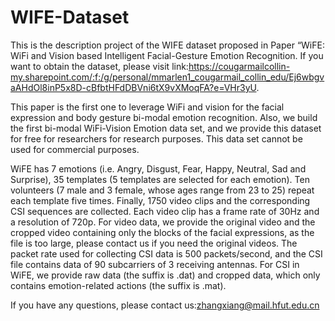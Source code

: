 # WIFE-Dataset
This is the description project of the WIFE dataset proposed in Paper “WiFE: WiFi and Vision based Intelligent Facial-Gesture Emotion Recognition. If you want to obtain the dataset, please visit link:https://cougarmailcollin-my.sharepoint.com/:f:/g/personal/mmarlen1_cougarmail_collin_edu/Ej6wbgvaAHdOl8inP5x8D-cBfbtHFdDBVni6tX9vXMoqFA?e=VHr3yU.

This paper is the first one to leverage WiFi and vision for the facial expression and body gesture bi-modal emotion recognition. Also, we build the first bi-modal WiFi-Vision Emotion data set, and we provide this dataset for free for researchers for research purposes. This data set cannot be used for commercial purposes.


WiFE has 7 emotions (i.e. Angry, Disgust, Fear, Happy, Neutral, Sad and Surprise), 35 templates (5 templates are selected for each emotion). Ten volunteers (7 male and 3 female, whose ages range from 23 to 25) repeat each template five times. Finally, 1750 video clips and the corresponding CSI sequences are collected. Each video clip has a frame rate of 30Hz and a resolution of 720p. For video data, we provide the original video and the cropped video containing only the blocks of the facial expressions, as the file is too large, please contact us if you need the original videos. The packet rate used for collecting CSI data is 500 packets/second, and the CSI file contains data of 90 subcarriers of 3 receiving antennas. For CSI in WiFE, we provide raw data (the suffix is .dat) and cropped data, which only contains emotion-related actions (the suffix is .mat).

If you have any questions, please contact us:zhangxiang@mail.hfut.edu.cn
